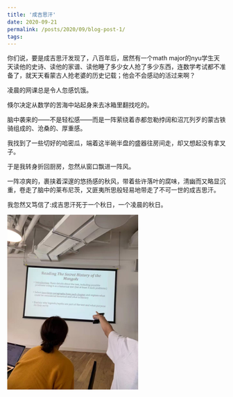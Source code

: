 ```yaml
---
title: '成吉思汗'
date: 2020-09-21
permalink: /posts/2020/09/blog-post-1/
tags:
---
```


你们说，要是成吉思汗发现了，八百年后，居然有一个math major的nyu学生天天读他的史诗、读他的家谱、读他睡了多少女人抢了多少东西，连数学考试都不准备了，就天天看蒙古人抢老婆的历史记载；他会不会感动的活过来啊？

凌晨的网课总是令人忽感饥饿。

倏尔决定从数学的苦海中站起身来去冰箱里翻找吃的。

脑中袭来的——不是轻松感——而是一阵萦绕着赤都忽勒挬阔和沼兀列歹的蒙古铁骑组成的、沧桑的、厚重感。

我找到了一些切好的哈密瓜，端着这半碗半盘的盛器往房间走，却又想起没有拿叉子。

于是我转身折回厨房，忽然从窗口飘进一阵风。

一阵凉爽的，裹挟着深邃的悠扬感的秋风，带着些许落叶的腐味，清幽而又略显沉重，卷走了脑中的莱布尼茨，又匪夷所思般轻易地带走了不可一世的成吉思汗。

我忽然又笃信了:成吉思汗死于一个秋日，一个凌晨的秋日。

<img src='/images/chigizKhan.jpg' style='max-width: 60%; height: auto;'>

<!---
---
title: '摘抄'
date: 2021-04-27
permalink: /posts/2021/04/blog-post-1/
tags:
---
2021-04-27-论挫折.md

要正直、勇敢、卓越。[我们的征途终将是星辰大海](https://www.amazon.com/dp/B0BRKVSVTM?ref=KC_GS_GB_US)

___
****这是篇未完成的博文
___
<!---
title: '论挫折'
-->
<!---
其实我没有想好如何面对挫折，也没有想明白为什么保持善良、保持奋斗。或许人是为了牵挂而活，但牵挂的他人抑或又只是自己的一厢情愿。
与其说他人即地狱，不如承认自我即地狱。
-->

<!---
___

"Ne marche pas devant moi, je ne suivrai peut-être pas. Ne marche pas derrière moi, je ne te guiderai peut-être pas. Marche juste à côté de moi et sois mon ami."
—— Albert Camus 
___

面对困难时，不妨试试在[萨特](https://www.marxists.org/chinese/sartre/mia-chinese-sartre-1946.htm)中反思，而不是在[罗兰·巴特](https://weread.qq.com/book-detail?v=b8932c1071ec992cb89a822&wtype=mpArticle)的反复呼喊中迷失。

___

“他有预感，但思想上又一直有意回避考虑。前一个时期，他也明知道他眼前升起的是一道虹，但他宁愿让自己所它看作是桥!
他希望的那种“桥"本来就不存在；虹是出现了，而且色彩斑斓，但也很快消失了。他现在仍然面对的是自己的现实。
路遥”

—— [*人生*](https://www.sto.cx/book-41910-1.html) by 路遥.


“几乎所有人都会经历的事:
按部就班，环境改变，体验荒谬，认知突破，陷入存在主义危机。”

—— bilibili《杀死那个石家庄人》的评论


“我们[法国人民]从未比在德国人占领下更自由”

—— [萨特](https://site.douban.com/246410/widget/notes/17752067/note/433543768/)


-->




